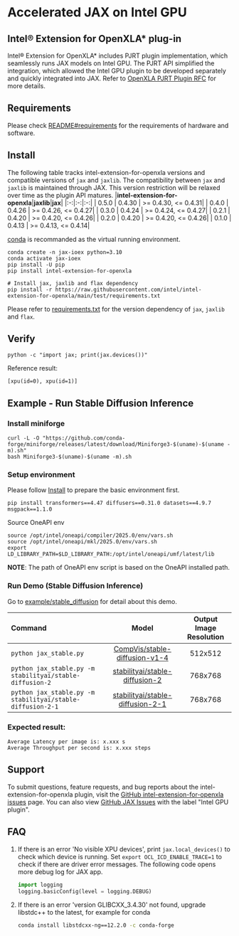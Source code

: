 # Accelerated JAX on Intel GPU

## Intel® Extension for OpenXLA* plug-in
Intel® Extension for OpenXLA* includes PJRT plugin implementation, which seamlessly runs JAX models on Intel GPU. The PJRT API simplified the integration, which allowed the Intel GPU plugin to be developed separately and quickly integrated into JAX. Refer to [OpenXLA PJRT Plugin RFC](https://github.com/openxla/community/blob/main/rfcs/20230123-pjrt-plugin.md) for more details.

## Requirements
Please check [README#requirements](../README.md#2-requirements) for the requirements of hardware and software.

## Install
The following table tracks intel-extension-for-openxla versions and compatible versions of `jax` and `jaxlib`. The compatibility between `jax` and `jaxlib` is maintained through JAX. This version restriction will be relaxed over time as the plugin API matures.
|**intel-extension-for-openxla**|**jaxlib**|**jax**|
|:-:|:-:|:-:|
| 0.5.0 | 0.4.30 | >= 0.4.30, <= 0.4.31|
| 0.4.0 | 0.4.26 | >= 0.4.26, <= 0.4.27|
| 0.3.0 | 0.4.24 | >= 0.4.24, <= 0.4.27|
| 0.2.1 | 0.4.20 | >= 0.4.20, <= 0.4.26|
| 0.2.0 | 0.4.20 | >= 0.4.20, <= 0.4.26|
| 0.1.0 | 0.4.13 | >= 0.4.13, <= 0.4.14|

[conda](https://conda.io/projects/conda/en/latest/user-guide/install/index.html) is recommanded as the virtual running environment.
```
conda create -n jax-ioex python=3.10
conda activate jax-ioex
pip install -U pip
pip install intel-extension-for-openxla

# Install jax, jaxlib and flax dependency
pip install -r https://raw.githubusercontent.com/intel/intel-extension-for-openxla/main/test/requirements.txt
```
Please refer to [requirements.txt](../test/requirements.txt) for the version dependency of `jax`, `jaxlib` and `flax`.

## Verify
```
python -c "import jax; print(jax.devices())"
```
Reference result:
```
[xpu(id=0), xpu(id=1)]
```

## Example - Run Stable Diffusion Inference

### Install miniforge
```
curl -L -O "https://github.com/conda-forge/miniforge/releases/latest/download/Miniforge3-$(uname)-$(uname -m).sh"
bash Miniforge3-$(uname)-$(uname -m).sh
```

### Setup environment
Please follow [Install](#install) to prepare the basic environment first.
```
pip install transformers==4.47 diffusers==0.31.0 datasets==4.9.7 msgpack==1.1.0
```
Source OneAPI env
```
source /opt/intel/oneapi/compiler/2025.0/env/vars.sh
source /opt/intel/oneapi/mkl/2025.0/env/vars.sh
export LD_LIBRARY_PATH=$LD_LIBRARY_PATH:/opt/intel/oneapi/umf/latest/lib
```
**NOTE**: The path of OneAPI env script is based on the OneAPI installed path.

### Run Demo (Stable Diffusion Inference)
Go to [example/stable_diffusion](../example/stable_diffusion/README.md) for detail about this demo.

| **Command** | **Model** | **Output Image Resolution** | 
| :--- | :---: | :---: |
| ```python jax_stable.py``` | [CompVis/stable-diffusion-v1-4](https://huggingface.co/CompVis/stable-diffusion-v1-4) | 512x512 |
| ```python jax_stable.py -m stabilityai/stable-diffusion-2``` | [stabilityai/stable-diffusion-2](https://huggingface.co/stabilityai/stable-diffusion-2) | 768x768 |
| ```python jax_stable.py -m stabilityai/stable-diffusion-2-1``` | [stabilityai/stable-diffusion-2-1](https://huggingface.co/stabilityai/stable-diffusion-2-1) | 768x768 |

### Expected result:
```
Average Latency per image is: x.xxx s
Average Throughput per second is: x.xxx steps
```

## Support
To submit questions, feature requests, and bug reports about the intel-extension-for-openxla plugin, visit the [GitHub intel-extension-for-openxla issues](https://github.com/intel/intel-extension-for-openxla/issues) page. You can also view [GitHub JAX Issues](https://github.com/google/jax/issues) with the label "Intel GPU plugin".

## FAQ

1. If there is an error 'No visible XPU devices', print `jax.local_devices()` to check which device is running. Set `export OCL_ICD_ENABLE_TRACE=1` to check if there are driver error messages. The following code opens more debug log for JAX app.

    ```python
    import logging
    logging.basicConfig(level = logging.DEBUG)
    ```

2. If there is an error 'version GLIBCXX_3.4.30' not found, upgrade libstdc++ to the latest, for example for conda

    ```bash
    conda install libstdcxx-ng==12.2.0 -c conda-forge
    ```
